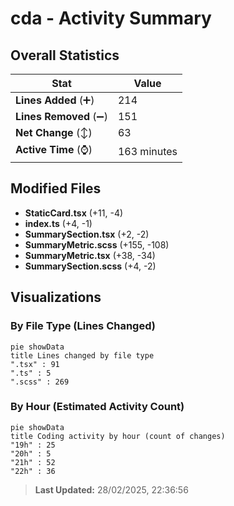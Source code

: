 # cda - Activity Summary 

## Overall Statistics

| Stat                   | Value                                                             |
| ---------------------- | ----------------------------------------------------------------- |
| **Lines Added** (➕)   | 214                                          |
| **Lines Removed** (➖) | 151                                        |
| **Net Change** (↕)    | 63                |
| **Active Time** (⌚)   | 163 minutes |


## Modified Files
- **StaticCard.tsx** (+11, -4)
- **index.ts** (+4, -1)
- **SummarySection.tsx** (+2, -2)
- **SummaryMetric.scss** (+155, -108)
- **SummaryMetric.tsx** (+38, -34)
- **SummarySection.scss** (+4, -2)

## Visualizations

### By File Type (Lines Changed)

```mermaid
pie showData
title Lines changed by file type
".tsx" : 91
".ts" : 5
".scss" : 269
```

### By Hour (Estimated Activity Count)

```mermaid
pie showData
title Coding activity by hour (count of changes)
"19h" : 25
"20h" : 5
"21h" : 52
"22h" : 36
```


> **Last Updated:** 28/02/2025, 22:36:56